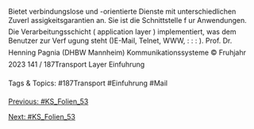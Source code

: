 Bietet verbindungslose und -orientierte Dienste mit unterschiedlichen
Zuverl assigkeitsgarantien an. Sie ist die Schnittstelle f ur Anwendungen.
Die Verarbeitungsschicht ( application layer )
implementiert, was dem Benutzer zur Verf ugung steht ()E-Mail, Telnet, WWW, : : : ).
Prof. Dr. Henning Pagnia (DHBW Mannheim) Kommunikationssysteme © Fruhjahr 2023 141 / 187Transport Layer Einfuhrung

   Tags & Topics:
   #187Transport
   #Einfuhrung
   #Mail

[Previous: #KS_Folien_53](KS_Folien_53.md)

[Next: #KS_Folien_53](KS_Folien_53.md)
